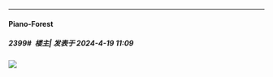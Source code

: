 ﻿
*****

####  Piano-Forest  
##### 2399#         楼主| 发表于 2024-4-19 11:09

<img src="https://p.sda1.dev/17/778deea1feee24f6f8cdb995c485b1bf/IMG_20240419_110353.png" referrerpolicy="no-referrer">

